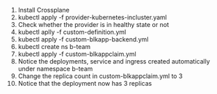 1. Install Crossplane
2. kubectl apply -f provider-kubernetes-incluster.yaml
3. Check whether the provider is in healthy state or not
4. kubectl aplly -f custom-definition.yml
5. kubectl apply -f custom-blkapp-backend.yml
6. kubectl create ns b-team
7. kubectl apply -f custom-blkappclaim.yml
8. Notice the deployments, service and ingress created automatically under namespace b-team
9. Change the replica count in custom-blkappclaim.yml to 3
10. Notice that the deployment now has 3 replicas
